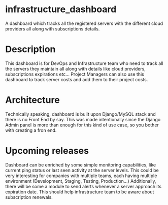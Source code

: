 # infrastructure_dashboard
A dashboard which tracks all the registered servers with the different cloud providers all along with subscriptions details.

# Description
This dashboard is for DevOps and Infrastructure team who need to track all the servers they maintain all along with details like cloud providers, subscriptions expirations etc...
Project Managers can also use this dashboard to track server costs and add them to their project costs.

# Architecture
Technically speaking, dashboard is built upon Django/MySQL stack and there is no Front End by say. This was made intentionally since the Django Admin panel is more than enough for this kind of use case, so you bother with creating a fron end.

# Upcoming releases
Dashboard can be enriched by some simple monitoring capabilities, like current ping status or last seen activity at the server levels. This could be
very interesting for companies with multiple teams, each having multiple environment (Development, Staging, Testing, Production...)
Additionally, there will be some a module to send alerts whenever a server approach its expiration date. This should help infrastructure team to be aware about subscription renewals.
